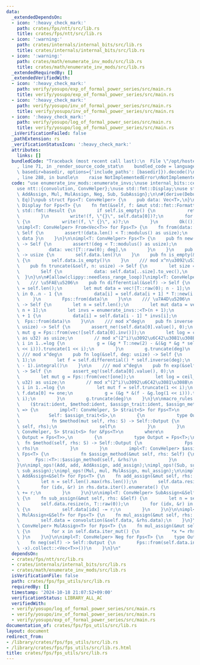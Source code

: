 ```yaml
---
data:
  _extendedDependsOn:
  - icon: ':heavy_check_mark:'
    path: crates/fps/ntt/src/lib.rs
    title: crates/fps/ntt/src/lib.rs
  - icon: ':warning:'
    path: crates/internals/internal_bits/src/lib.rs
    title: crates/internals/internal_bits/src/lib.rs
  - icon: ':warning:'
    path: crates/math/enumerate_inv_mods/src/lib.rs
    title: crates/math/enumerate_inv_mods/src/lib.rs
  _extendedRequiredBy: []
  _extendedVerifiedWith:
  - icon: ':heavy_check_mark:'
    path: verify/yosupo/exp_of_formal_power_series/src/main.rs
    title: verify/yosupo/exp_of_formal_power_series/src/main.rs
  - icon: ':heavy_check_mark:'
    path: verify/yosupo/inv_of_formal_power_series/src/main.rs
    title: verify/yosupo/inv_of_formal_power_series/src/main.rs
  - icon: ':heavy_check_mark:'
    path: verify/yosupo/log_of_formal_power_series/src/main.rs
    title: verify/yosupo/log_of_formal_power_series/src/main.rs
  _isVerificationFailed: false
  _pathExtension: rs
  _verificationStatusIcon: ':heavy_check_mark:'
  attributes:
    links: []
  bundledCode: "Traceback (most recent call last):\n  File \"/opt/hostedtoolcache/Python/3.10.15/x64/lib/python3.10/site-packages/onlinejudge_verify/documentation/build.py\"\
    , line 71, in _render_source_code_stat\n    bundled_code = language.bundle(stat.path,\
    \ basedir=basedir, options={'include_paths': [basedir]}).decode()\n  File \"/opt/hostedtoolcache/Python/3.10.15/x64/lib/python3.10/site-packages/onlinejudge_verify/languages/rust.py\"\
    , line 288, in bundle\n    raise NotImplementedError\nNotImplementedError\n"
  code: "use enumerate_inv_mods::enumerate_invs;\nuse internal_bits::ceil_log2;\n\
    use ntt::{convolution, ConvHelper};\nuse std::fmt::Display;\nuse std::ops::{Add,\
    \ AddAssign, Mul, MulAssign, Neg, Sub, SubAssign};\n\n#[derive(Debug, Clone, PartialEq,\
    \ Eq)]\npub struct Fps<T: ConvHelper> {\n    pub data: Vec<T>,\n}\n\nimpl<T: ConvHelper>\
    \ Display for Fps<T> {\n    fn fmt(&self, f: &mut std::fmt::Formatter<'_>) ->\
    \ std::fmt::Result {\n        if self.is_empty() {\n            return Ok(());\n\
    \        }\n        write!(f, \"{}\", self.data[0])?;\n        for x in self.data.iter().skip(1)\
    \ {\n            write!(f, \" {}\", x)?;\n        }\n        Ok(())\n    }\n}\n\
    \nimpl<T: ConvHelper> From<Vec<T>> for Fps<T> {\n    fn from(data: Vec<T>) ->\
    \ Self {\n        assert!(data.len() < T::modulus() as usize);\n        Self {\
    \ data }\n    }\n}\n\nimpl<T: ConvHelper> Fps<T> {\n    pub fn new(deg: usize)\
    \ -> Self {\n        assert!(deg < T::modulus() as usize);\n        Self {\n \
    \           data: vec![T::raw(0); deg],\n        }\n    }\n    pub fn len(&self)\
    \ -> usize {\n        self.data.len()\n    }\n    pub fn is_empty(&self) -> bool\
    \ {\n        self.data.is_empty()\n    }\n    /// mod x^n\u3092\u53D6\u308B\n\
    \    pub fn truncate(&self, n: usize) -> Self {\n        let size = self.len().min(n);\n\
    \        Self {\n            data: self.data[..size].to_vec(),\n        }\n  \
    \  }\n}\n\n#[allow(clippy::needless_range_loop)]\nimpl<T: ConvHelper> Fps<T> {\n\
    \    /// \u5FAE\u5206\n    pub fn differential(&self) -> Self {\n        let n\
    \ = self.len();\n        let mut data = vec![T::raw(0); n - 1];\n        for i\
    \ in 0..n - 1 {\n            data[i] = self.data[i + 1] * T::new(i + 1);\n   \
    \     }\n        Fps::from(data)\n    }\n\n    /// \u7A4D\u5206\n    pub fn integral(&self)\
    \ -> Self {\n        let n = self.len();\n        let mut data = vec![T::raw(0);\
    \ n + 1];\n        let invs = enumerate_invs::<T>(n + 1);\n        for i in 1..n\
    \ + 1 {\n            data[i] = self.data[i - 1] * invs[i];\n        }\n      \
    \  Fps::from(data)\n    }\n\n    /// mod x^deg\n    pub fn inverse(&self, deg:\
    \ usize) -> Self {\n        assert_ne!(self.data[0].value(), 0);\n        let\
    \ mut g = Fps::from(vec![self.data[0].inv()]);\n        let log = ceil_log2(deg\
    \ as u32) as usize;\n        // mod x^(2^i)\u3092\u6C42\u3081\u308B\n        for\
    \ i in 1..=log {\n            g = (&g * T::new(2) - &(&g * &g * self.truncate(1\
    \ << i))).truncate(1 << i);\n        }\n        g.truncate(deg)\n    }\n\n   \
    \ /// mod x^deg\n    pub fn log(&self, deg: usize) -> Self {\n        assert_eq!(self.data[0].value(),\
    \ 1);\n        let f = self.differential() * self.inverse(deg);\n        f.truncate(deg\
    \ - 1).integral()\n    }\n\n    /// mod x^deg\n    pub fn exp(&self, deg: usize)\
    \ -> Self {\n        assert_eq!(self.data[0].value(), 0);\n        let one = T::new(1_u8);\n\
    \        let mut g = Fps::from(vec![one]);\n        let log = ceil_log2(deg as\
    \ u32) as usize;\n        // mod x^(2^i)\u3092\u6C42\u3081\u308B\n        for\
    \ i in 1..=log {\n            let mut f = self.truncate(1 << i);\n           \
    \ f.data[0] += one;\n            g = (&g * &(f - &g.log(1 << i))).truncate(1 <<\
    \ i);\n        }\n        g.truncate(deg)\n    }\n}\n\nmacro_rules! impl_ops {\n\
    \    ($trait:ident, $method:ident, $assign_trait:ident, $assign_method:ident)\
    \ => {\n        impl<T: ConvHelper, S> $trait<S> for Fps<T>\n        where\n \
    \           Self: $assign_trait<S>,\n        {\n            type Output = Fps<T>;\n\
    \            fn $method(mut self, rhs: S) -> Self::Output {\n                Fps::<T>::$assign_method(&mut\
    \ self, rhs);\n                self\n            }\n        }\n        impl<T:\
    \ ConvHelper, S> $trait<S> for &Fps<T>\n        where\n            Fps<T>: $trait<S,\
    \ Output = Fps<T>>,\n        {\n            type Output = Fps<T>;\n          \
    \  fn $method(self, rhs: S) -> Self::Output {\n                Fps::<T>::$method(self.clone(),\
    \ rhs)\n            }\n        }\n        impl<T: ConvHelper> $assign_trait for\
    \ Fps<T> {\n            fn $assign_method(&mut self, rhs: Self) {\n          \
    \      Fps::<T>::$assign_method(self, &rhs)\n            }\n        }\n    };\n\
    }\n\nimpl_ops!(Add, add, AddAssign, add_assign);\nimpl_ops!(Sub, sub, SubAssign,\
    \ sub_assign);\nimpl_ops!(Mul, mul, MulAssign, mul_assign);\n\nimpl<T: ConvHelper>\
    \ AddAssign<&Self> for Fps<T> {\n    fn add_assign(&mut self, rhs: &Self) {\n\
    \        let n = self.len().max(rhs.len());\n        self.data.resize(n, T::raw(0));\n\
    \        for (idx, &r) in rhs.data.iter().enumerate() {\n            self.data[idx]\
    \ += r;\n        }\n    }\n}\n\nimpl<T: ConvHelper> SubAssign<&Self> for Fps<T>\
    \ {\n    fn sub_assign(&mut self, rhs: &Self) {\n        let n = self.len().max(rhs.len());\n\
    \        self.data.resize(n, T::raw(0));\n        for (idx, &r) in rhs.data.iter().enumerate()\
    \ {\n            self.data[idx] -= r;\n        }\n    }\n}\n\nimpl<T: ConvHelper>\
    \ MulAssign<&Self> for Fps<T> {\n    fn mul_assign(&mut self, rhs: &Self) {\n\
    \        self.data = convolution(&self.data, &rhs.data);\n    }\n}\n\nimpl<T:\
    \ ConvHelper> MulAssign<T> for Fps<T> {\n    fn mul_assign(&mut self, rhs: T)\
    \ {\n        for x in self.data.iter_mut() {\n            *x *= rhs;\n       \
    \ }\n    }\n}\n\nimpl<T: ConvHelper> Neg for Fps<T> {\n    type Output = Fps<T>;\n\
    \    fn neg(self) -> Self::Output {\n        Fps::from(self.data.into_iter().map(|x|\
    \ -x).collect::<Vec<T>>())\n    }\n}\n"
  dependsOn:
  - crates/fps/ntt/src/lib.rs
  - crates/internals/internal_bits/src/lib.rs
  - crates/math/enumerate_inv_mods/src/lib.rs
  isVerificationFile: false
  path: crates/fps/fps_utils/src/lib.rs
  requiredBy: []
  timestamp: '2024-10-18 21:07:52+09:00'
  verificationStatus: LIBRARY_ALL_AC
  verifiedWith:
  - verify/yosupo/log_of_formal_power_series/src/main.rs
  - verify/yosupo/inv_of_formal_power_series/src/main.rs
  - verify/yosupo/exp_of_formal_power_series/src/main.rs
documentation_of: crates/fps/fps_utils/src/lib.rs
layout: document
redirect_from:
- /library/crates/fps/fps_utils/src/lib.rs
- /library/crates/fps/fps_utils/src/lib.rs.html
title: crates/fps/fps_utils/src/lib.rs
---
```


